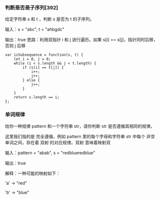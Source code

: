 ### 判断是否是子序列[392]
给定字符串 s 和 t ，判断 s 是否为 t 的子序列。

输入：s = "abc", t = "ahbgdc"

输出：true
思路：利用双指针 i 和 j 进行遍历，如果 s[i] == s[j]，指针同时后移，否则 j 后移

```
var isSubsequence = function(s, t) {
    let i = 0, j = 0;
    while (i < s.length && j < t.length) {
        if (s[i] == t[j]) {
            i++;
            j++;
        } else {
            j++;
        }
    }
    return s.length == i;
};
```
#### 

### 单词规律
给你一种规律 pattern 和一个字符串 str，请你判断 str 是否遵循其相同的规律。

这里我们指的是 完全遵循，例如 pattern 里的每个字母和字符串 str 中每个 非空 单词之间，存在着 双射 的对应规律。双射 意味着映射双

输入：pattern = "abab", s = "redblueredblue"

输出：true

解释：一种可能的映射如下：

'a' -> "red"

'b' -> "blue"
